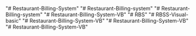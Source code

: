 "# Restaurant-Billing-System" 
"# Restaurant-Billing-system" 
"# Restaurant-Billing-system" 
"# Restaurant-Billing-System-VB" 
"# RBS" 
"# RBSS-Visual-basic" 
"# Restaurant-Billing-System-VB" 
"# Restaurant-Billing-System-VB" 
"# Restaurant-Billing-System-VB" 
